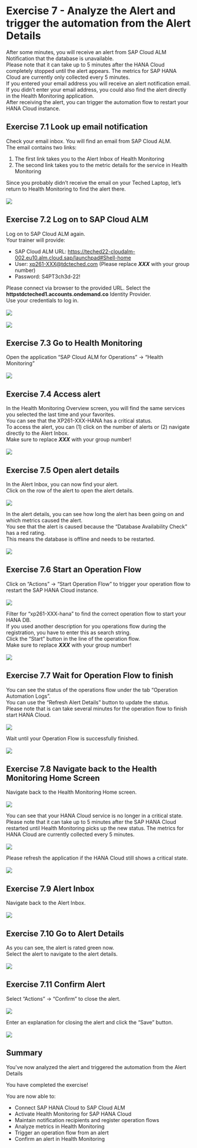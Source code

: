 # Exercise 7 - Analyze the Alert and trigger the automation from the Alert Details

After some minutes, you will receive an alert from SAP Cloud ALM Notification that the database is unavailable.   
Please note that it can take up to 5 minutes after the HANA Cloud completely stopped until the alert appears. The metrics for SAP HANA Cloud are currently only collected every 5 minutes.  
If you entered your email address you will receive an alert notification email. If you didn’t enter your email address, you could also find the alert directly in the Health Monitoring application.  
After receiving the alert, you can trigger the automation flow to restart your HANA Cloud instance.

## Exercise 7.1 Look up email notification

Check your email inbox. You will find an email from SAP Cloud ALM.  
The email contains two links:  
1)	The first link takes you to the Alert Inbox of Health Monitoring  
2)	The second link takes you to the metric details for the service in Health Monitoring  

Since you probably didn’t receive the email on your Teched Laptop, let’s return to Health Monitoring to find the alert there.  
<br>![](/exercises/ex7/images/Ex7_1.png)

## Exercise 7.2 Log on to SAP Cloud ALM

Log on to SAP Cloud ALM again.  
Your trainer will provide:  
- SAP Cloud ALM URL: https://teched22-cloudalm-002.eu10.alm.cloud.sap/launchpad#Shell-home
- User: xp261-XXX@tdcteched.com (Please replace _**XXX**_ with your group number)
- Password: S4PT3ch3d-22!

Please connect via browser to the provided URL. Select the **httpstdcteched1.accounts.ondemand.co** Identity Provider.  
Use your credentials to log in.  
<br>![](/exercises/ex7/images/Ex7_2.png)  
<br>![](/exercises/ex7/images/Ex7_3.png)

## Exercise 7.3 Go to Health Monitoring

Open the application “SAP Cloud ALM for Operations” → “Health Monitoring”  
<br>![](/exercises/ex7/images/Ex7_4.png)

## Exercise 7.4 Access alert

In the Health Monitoring Overview screen, you will find the same services you selected the last time and your favorites.  
You can see that the XP261-XXX-HANA has a critical status.  
To access the alert, you can (1) click on the number of alerts or (2) navigate directly to the Alert Inbox.  
Make sure to replace _**XXX**_ with your group number!  
<br>![](/exercises/ex7/images/Ex7_5.png)

## Exercise 7.5 Open alert details

In the Alert Inbox, you can now find your alert.  
Click on the row of the alert to open the alert details.  
<br>![](/exercises/ex7/images/Ex7_6.png)

In the alert details, you can see how long the alert has been going on and which metrics caused the alert.  
You see that the alert is caused because the “Database Availability Check” has a red rating.  
This means the database is offline and needs to be restarted.  
<br>![](/exercises/ex7/images/Ex7_8.png)

## Exercise 7.6 Start an Operation Flow

Click on “Actions” → “Start Operation Flow” to trigger your operation flow to restart the SAP HANA Cloud instance.  
<br>![](/exercises/ex7/images/Ex7_9.png)

Filter for “xp261-XXX-hana” to find the correct operation flow to start your HANA DB.  
If you used another description for you operations flow during the registration, you have to enter this as search string.  
Click the “Start” button in the line of the operation flow.  
Make sure to replace _**XXX**_ with your group number!  
<br>![](/exercises/ex7/images/Ex7_10.png)

## Exercise 7.7 Wait for Operation Flow to finish

You can see the status of the operations flow under the tab “Operation Automation Logs”.  
You can use the “Refresh Alert Details” button to update the status.  
Please note that is can take several minutes for the operation flow to finish start HANA Cloud.  
<br>![](/exercises/ex7/images/Ex7_11.png)

Wait until your Operation Flow is successfully finished.  
<br>![](/exercises/ex7/images/Ex7_12.png)

## Exercise 7.8 Navigate back to the Health Monitoring Home Screen

Navigate back to the Health Monitoring Home screen.  
<br>![](/exercises/ex7/images/Ex7_13.png)

You can see that your HANA Cloud service is no longer in a critical state.  
Please note that it can take up to 5 minutes after the SAP HANA Cloud restarted until Health Monitoring picks up the new status. The metrics for HANA Cloud are currently collected every 5 minutes.  
<br>![](/exercises/ex7/images/Ex7_14.png)

Please refresh the application if the HANA Cloud still shows a critical state.  
<br>![](/exercises/ex7/images/Ex7_15.png)

## Exercise 7.9 Alert Inbox

Navigate back to the Alert Inbox.  
<br>![](/exercises/ex7/images/Ex7_16.png)

## Exercise 7.10 Go to Alert Details

As you can see, the alert is rated green now.  
Select the alert to navigate to the alert details.  
<br>![](/exercises/ex7/images/Ex7_17.png)

## Exercise 7.11 Confirm Alert

Select “Actions” → “Confirm” to close the alert.  
<br>![](/exercises/ex7/images/Ex7_18.png)

Enter an explanation for closing the alert and click the “Save” button.  
<br>![](/exercises/ex7/images/Ex7_19.png)

## Summary

You've now analyzed the alert and triggered the automation from the Alert Details

You have completed the exercise!

You are now able to:
- Connect SAP HANA Cloud to SAP Cloud ALM
- Activate Health Monitoring for SAP HANA Cloud
- Maintain notification recipients and register operation flows
- Analyze metrics in Health Monitoring
- Trigger an operation flow from an alert
- Confirm an alert in Health Monitoring

